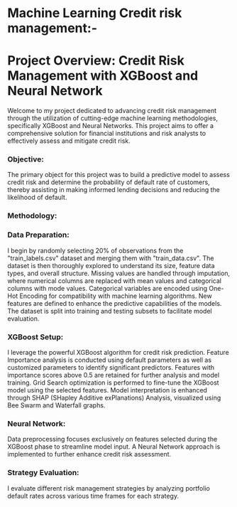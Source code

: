 
# Machine Learning  Credit risk management:-

# Project Overview: Credit Risk Management with XGBoost and Neural Network

Welcome to my project dedicated to advancing credit risk management through the utilization of cutting-edge machine learning methodologies, specifically XGBoost and Neural Networks. This project aims to offer a comprehensive solution for financial institutions and risk analysts to effectively assess and mitigate credit risk.

### Objective:
The primary object for this project was to build a predictive model to assess credit risk and determine the probability of default rate of customers, thereby assisting in making informed lending decisions and reducing the likelihood of default.

### Methodology:

### Data Preparation:
I begin by randomly selecting 20% of observations from the "train_labels.csv" dataset and merging them with "train_data.csv".
The dataset is then thoroughly explored to understand its size, feature data types, and overall structure.
Missing values are handled through imputation, where numerical columns are replaced with mean values and categorical columns with mode values.
Categorical variables are encoded using One-Hot Encoding for compatibility with machine learning algorithms.
New features are defined to enhance the predictive capabilities of the models.
The dataset is split into training and testing subsets to facilitate model evaluation.

### XGBoost Setup:
I leverage the powerful XGBoost algorithm for credit risk prediction.
Feature Importance analysis is conducted using default parameters as well as customized parameters to identify significant predictors.
Features with importance scores above 0.5 are retained for further analysis and model training.
Grid Search optimization is performed to fine-tune the XGBoost model using the selected features.
Model interpretation is enhanced through SHAP (SHapley Additive exPlanations) Analysis, visualized using Bee Swarm and Waterfall graphs.

### Neural Network:
Data preprocessing focuses exclusively on features selected during the XGBoost phase to streamline model input.
A Neural Network approach is implemented to further enhance credit risk assessment.

### Strategy Evaluation:
I evaluate different risk management strategies by analyzing portfolio default rates across various time frames for each strategy.
